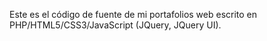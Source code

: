 Este es el código de fuente de mi portafolios web escrito en PHP/HTML5/CSS3/JavaScript (JQuery, JQuery UI).
